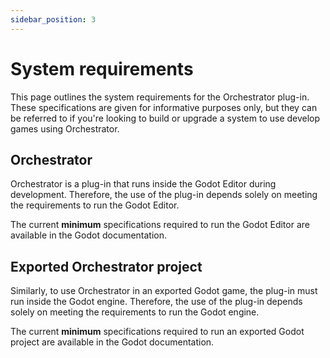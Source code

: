 ```yaml
---
sidebar_position: 3
---
```


# System requirements

This page outlines the system requirements for the Orchestrator plug-in.
These specifications are given for informative purposes only, but they can be referred to if you're looking to build or upgrade a system to use develop games using Orchestrator.

## Orchestrator

Orchestrator is a plug-in that runs inside the Godot Editor during development.
Therefore, the use of the plug-in depends solely on meeting the requirements to run the Godot Editor.

The current **minimum** specifications required to run the Godot Editor are available in the <ExternalLink href="https://docs.godotengine.org/en/stable/about/system_requirements.html#godot-editor">Godot documentation</ExternalLink>.

## Exported Orchestrator project

Similarly, to use Orchestrator in an exported Godot game, the plug-in must run inside the Godot engine.
Therefore, the use of the plug-in depends solely on meeting the requirements to run the Godot engine.

The current **minimum** specifications required to run an exported Godot project are available in the <ExternalLink href="https://docs.godotengine.org/en/stable/about/system_requirements.html#exported-godot-project">Godot documentation</ExternalLink>.